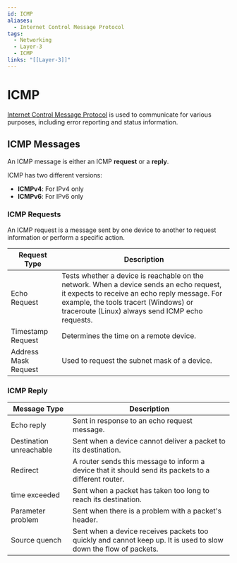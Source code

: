 ```yaml
---
id: ICMP
aliases:
  - Internet Control Message Protocol
tags:
  - Networking
  - Layer-3
  - ICMP
links: "[[Layer-3]]"
---
```


# ICMP

[Internet Control Message Protocol](https://en.wikipedia.org/wiki/Internet_Control_Message_Protocol)
is used to communicate for various purposes, including error reporting and
status information.

## ICMP Messages

An ICMP message is either an ICMP **request** or a **reply**.

ICMP has two different versions:

- **ICMPv4**: For IPv4 only
- **ICMPv6**: For IPv6 only

### ICMP Requests

An ICMP request is a message sent by one device to another to request information or
perform a specific action.

| Request Type | Description |
| ------------ | ----------- |
| Echo Request | Tests whether a device is reachable on the network. When a device sends an echo request, it expects to receive an echo reply message. For example, the tools tracert (Windows) or traceroute (Linux) always send ICMP echo requests. |
| Timestamp Request | Determines the time on a remote device. |
| Address Mask Request | Used to request the subnet mask of a device. |

### ICMP Reply

| Message Type | Description |
| ----------- | -------------- |
| Echo reply | Sent in response to an echo request message. |
| Destination unreachable | Sent when a device cannot deliver a packet to its destination. |
| Redirect | A router sends this message to inform a device that it should send its packets to a different router. |
| time exceeded | Sent when a packet has taken too long to reach its destination. |
| Parameter problem | Sent when there is a problem with a packet's header. |
| Source quench | Sent when a device receives packets too quickly and cannot keep up. It is used to slow down the flow of packets. |
